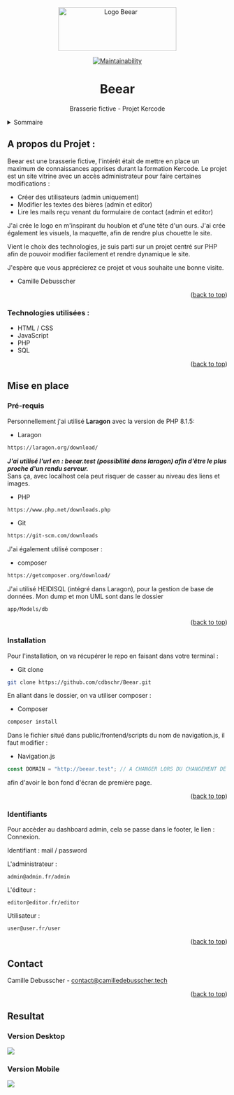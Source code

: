 <div align="center">
  <a href="https://github.com/cdbschr/Beear">
    <img src="public/frontend/img/Logo-Beear.png" alt="Logo Beear" width="270" height="100">
  </a>

[![Maintainability](https://api.codeclimate.com/v1/badges/dab975edd1c92f8ff310/maintainability)](https://codeclimate.com/github/cdbschr/Beear/maintainability)
  
  <h1 align="center">Beear</h1>

  <p align="center">Brasserie fictive - Projet Kercode</p>
</div>

<details>
  <summary>Sommaire</summary>
  <ol>
    <li>
      <a href="#a-propos-du-projet-">A propos du Projet</a>
      <ul>
        <li><a href="#technologies-utilisées-">Technologies utilisées</a></li>
      </ul>
    </li>
    <li>
      <a href="#mise-en-place">Mise en place</a>
      <ul>
        <li><a href="#pré-requis">Pré-requis</a></li>
        <li><a href="#installation">Installation</a></li>
        <li><a href="#identifiants">Identifiants</a></li>
      </ul>
    </li>
    <li><a href="#contact">Contact</a></li>
    <li><a href="#resultat">Resultat</a></li>
      <ul>
        <li><a href="#version-desktop">Version Desktop</a></li>
        <li><a href="#version-mobile">Version Mobile</a></li>
      </ul>
  </ol>
</details>

## A propos du Projet :

Beear est une brasserie fictive, l'intérêt était de mettre en place un maximum de connaissances apprises durant la formation Kercode. 
Le projet est un site vitrine avec un accès administrateur pour faire certaines modifications : 
  <ul>
    <li>Créer des utilisateurs (admin uniquement)</li>
    <li>Modifier les textes des bières (admin et editor)</li>
    <li>Lire les mails reçu venant du formulaire de contact (admin et editor)</li>
  </ul>

J'ai crée le logo en m'inspirant du houblon et d'une tête d'un ours. 
J'ai crée également les visuels, la maquette, afin de rendre plus chouette le site. 

Vient le choix des technologies, je suis parti sur un projet centré sur PHP afin de pouvoir modifier facilement et rendre dynamique le site.

J'espère que vous apprécierez ce projet et vous souhaite une bonne visite.

* Camille Debusscher

<p align="right">(<a href="#top">back to top</a>)</p>

### Technologies utilisées :

- HTML / CSS
- JavaScript
- PHP
- SQL

<p align="right">(<a href="#top">back to top</a>)</p>

## Mise en place
### Pré-requis
Personnellement j'ai utilisé **Laragon** avec la version de PHP 8.1.5: 

* Laragon
```sh
https://laragon.org/download/
```
***J'ai utilisé l'url en : beear.test (possibilité dans laragon) afin d'être le plus proche d'un rendu serveur.***
<br>
Sans ça, avec localhost cela peut risquer de casser au niveau des liens et images.

* PHP
```sh 
https://www.php.net/downloads.php
```

* Git
```sh
https://git-scm.com/downloads
```

J'ai également utilisé composer :

* composer
```sh
https://getcomposer.org/download/
```

J'ai utilisé HEIDISQL (intégré dans Laragon), pour la gestion de base de données.
Mon dump et mon UML sont dans le dossier 
```
app/Models/db
```

<p align="right">(<a href="#top">back to top</a>)</p>

### Installation
Pour l'installation, on va récupérer le repo en faisant dans votre terminal : 

* Git clone
```sh
git clone https://github.com/cdbschr/Beear.git
```

En allant dans le dossier, on va utiliser composer :

* Composer
```sh
composer install
```

Dans le fichier situé dans public/frontend/scripts du nom de navigation.js, il faut modifier :

* Navigation.js
```js
const DOMAIN = "http://beear.test"; // A CHANGER LORS DU CHANGEMENT DE DOMAINE
```

afin d'avoir le bon fond d'écran de première page.


<p align="right">(<a href="#top">back to top</a>)</p>

### Identifiants

Pour accèder au dashboard admin, cela se passe dans le footer, le lien : Connexion.

Identifiant : mail / password

L'administrateur : 
```
admin@admin.fr/admin
```

L'éditeur :
```
editor@editor.fr/editor
```

Utilisateur :
```
user@user.fr/user
```

<p align="right">(<a href="#top">back to top</a>)</p>

## Contact

Camille Debusscher - contact@camilledebusscher.tech
<p align="right">(<a href="#top">back to top</a>)</p>

## Resultat
### Version Desktop
<img src="version-desktop.png">

### Version Mobile
<img src="version-mobile.png">